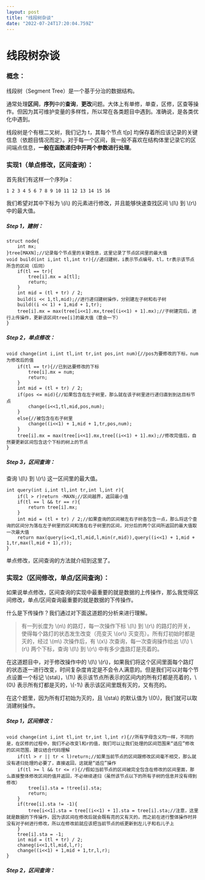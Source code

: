 ```yaml
---
layout: post
title: "线段树杂谈"
date: "2022-07-24T17:20:04.759Z"
---
```

线段树杂谈
=====

### 概念：

线段树（Segment Tree）是一个基于分治的数据结构。

通常处理**区间**，**序列**中的**查询**，**更改**问题。大体上有单修，单查，区修，区查等操作。但因为其可维护变量的多样性，所以常在各类题目中遇到。准确说，是各类优化中遇到。

线段树是个有根二叉树，我们记为 t，其每个节点 t\[p\] 均保存着所应该记录的关键信息（依题目情况而定）。对于每一个区间，我一般不喜欢在结构体里记录它的区间端点信息，**一般在函数递归中开两个参数进行处理**。

### 实现1（单点修改，区间查询）：

首先我们有这样一个序列a：

    1 2 3 4 5 6 7 8 9 10 11 12 13 14 15 16
    

我们希望对其中下标为 \\(i\\) 的元素进行修改，并且能够快速查找区间 \\(l\\) 到 \\(r\\) 中的最大值。

##### Step 1，建树：

    struct node{
    	int mx;
    }tree[MAXN];//记录每个节点里的关键信息，这里记录了节点区间里的最大值
    void build(int i,int tl,int tr){//递归建树，i表示节点编号，tl，tr表示该节点所含的区间（后同）
    	if(tl == tr){
    		tree[i].mx = a[tl];
    		return;
    	}
    	int mid = (tl + tr) / 2;
    	build(i << 1,tl,mid);//进行递归建树操作，分别建左子树和右子树
    	build((i << 1) + 1,mid + 1,tr);
    	tree[i].mx = max(tree[i<<1].mx,tree[(i<<1) + 1].mx);//子树建完后，进行上传操作，更新该区间tree[i]的最大值（意会一下）
    }
    

##### Step 2，单点修改：

    void change(int i,int tl,int tr,int pos,int num){//pos为要修改的下标，num为修改后的值
    	if(tl == tr){//已到达要修改的下标
    		tree[i].mx = num;
    		return;
    	}
    	int mid = (tl + tr) / 2;
    	if(pos <= mid){//如果包含在左子树里，那么就在该子树里进行递归直到到达目标节点
    		change(i<<1,tl,mid,pos,num);
    	}
    	else{//被包含在右子树里
    		change((i<<1) + 1,mid + 1,tr,pos,num);
    	}
    	tree[i].mx = max(tree[i<<1].mx,tree[(i<<1) + 1].mx);//修改完值后，自然要更新区间包含这个下标的树上的节点
    }
    

##### Step 3，区间查询：

查询 \\(l\\) 到 \\(r\\) 这一区间里的最大值。

    int query(int i,int tl,int tr,int l,int r){
    	if(l > r)return -MAXN;//区间越界，返回最小值
    	if(tl == l && tr == r){
    		return tree[i].mx;
    	}
    	int mid = (tl + tr) / 2;//如果查询的区间被左右子树各包含一点，那么将这个查询的区间分为落在左子树里的区间和落在右子树里的区间，对分后的两个区间所返回的最大值取一次最大值
    	return max(query(i<<1,tl,mid,l,min(r,mid)),query((i<<1) + 1,mid + 1,tr,max(l,mid + 1),r));
    }
    

单点修改，区间查询的方法就介绍到这里了。

### 实现2（区间修改，单点/区间查询）：

如果说单点修改，区间查询的实现中最重要的就是数据的上传操作，那么我觉得区间修改，单点/区间查询最重要的就是数据的下传操作。

什么是下传操作？我们通过对下面这道题的分析来进行理解。

> 有一列长度为 \\(n\\) 的路灯，每一次操作下标 \\(l\\) 到 \\(r\\) 的路灯的开关，使得每个路灯的状态发生改变（亮变灭 \\(or\\) 灭变亮）。所有灯初始时都是灭的，经过 \\(m\\) 次操作后，有 \\(x\\) 次查询，每一次查询操作给出 \\(l\\) \\(r\\) 两个下标，查询 \\(l\\) 到 \\(r\\) 中有多少盏路灯是亮着的。

在这道题目中，对于修改操作中的 \\(l\\) \\(r\\)，如果我们将这个区间里面每个路灯的状态逐一进行改变，时间复杂度肯定是不会令人满意的。但是我们可以对每个节点设置一个标记 \\(sta\\)，\\(1\\) 表示该节点所表示的区间内的所有灯都是亮着的，\\(0\\) 表示所有灯都是灭的，\\(-1\\) 表示该区间里既有灭的，又有亮的。

在这个题里，因为所有灯初始为灭的，且 \\(sta\\) 的默认值为 \\(0\\)，我们就可以取消建树操作。

##### Step 1，区间修改：

    void change(int i,int tl,int tr,int l,int r){//所有字母含义均一样，不同的是，在区修的过程中，我们不必改变l和r的值，我们可以让我们处理的区间范围来“适应”修改的区间范围，建议结合代码理解
    	if(tl > r || tr < l)return;//如果当前节点的区间跟修改区间毫不相交，那么就没有递归处理的必要了，直接返回，这就是“适应”操作
    	if(tl >= l && tr <= r){//假如当前节点的区间被完全包含在修改的区间里面，那么直接整体修改区间的值并返回，不必继续递归（虽然该节点以下的所有子树的信息并没有得到修改）
    		tree[i].sta = !tree[i].sta;
    		return;
    	}
    	if(tree[i].sta != -1){
    		tree[i<<1].sta = tree[(i<<1) + 1].sta = tree[i].sta;//注意，这里就是数据的下传操作，因为该区间在修改后就会既有亮的又有灭的，而之前在进行整体操作时并没有对子树进行修改，所以在修改前就应该把当前节点的纸更新到左儿子和右儿子上
    	}
    	tree[i].sta = -1;
    	int mid = (tl + tr) / 2;
    	chaneg(i<<1,tl,mid,l,r);
    	change((i<<1) + 1,mid + 1,tr,l,r);
    }
    

##### Step 2，区间查询：